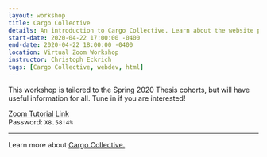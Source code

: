 ```yaml
---
layout: workshop
title: Cargo Collective
details: An introduction to Cargo Collective. Learn about the website platform Cargo Collective, how you can add content and customize pages!
start-date: 2020-04-22 17:00:00 -0400
end-date: 2020-04-22 18:00:00 -0400
location: Virtual Zoom Workshop
instructor: Christoph Eckrich
tags: [Cargo Collective, webdev, html]
---
```


This workshop is tailored to the Spring 2020 Thesis cohorts, but will have useful information for all. Tune in if you are interested!


[Zoom Tutorial Link](https://cmu.zoom.us/rec/share/pusocpvA9j9IUoXk7WHie_4fT43Baaa8g3RI_qFfyhu1V3wrf7qLBIilmH4T4YJd)  
Password: `X8.58!4%`

---

Learn more about [Cargo Collective.](http://tech.soa.cmu.edu/softwares/cargo-collective)
